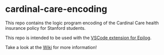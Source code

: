 # cardinal-care-encoding

This repo contains the logic program encoding of the Cardinal Care health insurance policy for Stanford students.

This repo is intended to be used with the [VSCode extension for Epilog](https://marketplace.visualstudio.com/items?itemName=prestonj-epilog.epilog).

Take a look at the [Wiki](https://github.com/codexstanford/cardinal-care-encoding/wiki) for more information!
